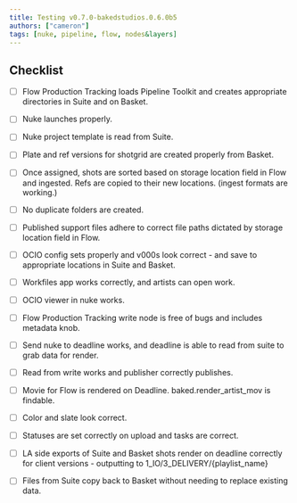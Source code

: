 ```yaml
---
title: Testing v0.7.0-bakedstudios.0.6.0b5
authors: ["cameron"]
tags: [nuke, pipeline, flow, nodes&layers]
---
```


## Checklist

- [ ] Flow Production Tracking loads Pipeline Toolkit and creates appropriate directories in Suite and on Basket.

- [ ] Nuke launches properly.

- [ ] Nuke project template is read from Suite.

- [ ] Plate and ref versions for shotgrid are created properly from Basket.

- [ ] Once assigned, shots are sorted based on storage location field in Flow and ingested. Refs are copied to their new locations. (ingest formats are working.)

- [ ] No duplicate folders are created.

- [ ] Published support files adhere to correct file paths dictated by storage location field in Flow.

- [ ] OCIO config sets properly and v000s look correct - and save to appropriate locations in Suite and Basket.

- [ ] Workfiles app works correctly, and artists can open work.

- [ ] OCIO viewer in nuke works.

- [ ] Flow Production Tracking write node is free of bugs and includes metadata knob.

- [ ] Send nuke to deadline works, and deadline is able to read from suite to grab data for render.

- [ ] Read from write works and publisher correctly publishes.

- [ ] Movie for Flow is rendered on Deadline. baked.render_artist_mov is findable.

- [ ] Color and slate look correct.

- [ ] Statuses are set correctly on upload and tasks are correct.

- [ ] LA side exports of Suite and Basket shots render on deadline correctly for client versions - outputting to 1_IO/3_DELIVERY/\{playlist_name}

- [ ] Files from Suite copy back to Basket without needing to replace existing data.
